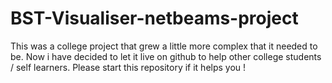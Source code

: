 # BST-Visualiser-netbeams-project

This was a college project that grew a little more complex that it needed to be. Now i have decided to let it live on github to help other college students / self learners. Please start this repository if it helps you !


